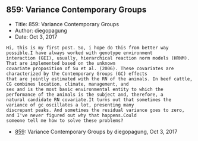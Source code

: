 ## 859: Variance Contemporary Groups

- Title: 859: Variance Contemporary Groups
- Author: diegopagung
- Date: Oct 3, 2017

```
Hi, this is my first post. So, i hope do this from better way possible.I have always worked with genotype environment
interaction (GEI), usually, hierarchical reaction norm models (HRNM). That are implemented based on the unknown
covariate proposition of Su et al. (2006). These covariates are characterized by the Contemporary Groups (GC) effects
that are jointly estimated with the RN of the animals. In beef cattle, CG combines location, climate, management, and
sex and is the most basic environmental entity to which the performance of the animals is the subject and, therefore, a
natural candidate RN covariate.It turns out that sometimes the variance of gc oscillates a lot, presenting many
discrepant peaks. And sometimes the residual variance goes to zero, and I've never figured out why that happens.Could
someone tell me how to solve these problems?
```

- [859](0859.md): Variance Contemporary Groups by diegopagung, Oct 3, 2017
